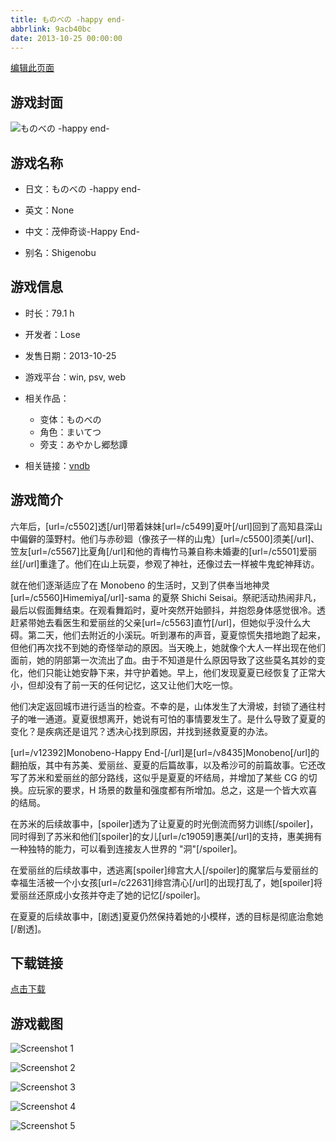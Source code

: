 ```yaml
---
title: ものべの -happy end-
abbrlink: 9acb40bc
date: 2013-10-25 00:00:00
---
```

[编辑此页面](https://github.com/ACG-3/ADV3-source/blob/main/source/_posts/%E3%81%BE%E3%81%84%E3%81%A6%E3%81%A4.md)

## 游戏封面

![ものべの -happy end-](https://pan.timero.xyz/d/onedrive/img_lib_001/%E3%81%BE%E3%81%84%E3%81%A6%E3%81%A4_cover.avif)


## 游戏名称

- 日文：ものべの -happy end-
- 英文：None
- 中文：茂伸奇谈-Happy End-

- 别名：Shigenobu


## 游戏信息

- 时长：79.1 h
- 开发者：Lose
- 发售日期：2013-10-25
- 游戏平台：win, psv, web
- 相关作品：
   - 变体：ものべの
   - 角色：まいてつ
   - 旁支：あやかし郷愁譚

- 相关链接：[vndb](https://vndb.org/v12392)


## 游戏简介

六年后，[url=/c5502]透[/url]带着妹妹[url=/c5499]夏叶[/url]回到了高知县深山中偏僻的藻野村。他们与赤砂廻（像孩子一样的山鬼）[url=/c5500]须美[/url]、笠友[url=/c5567]比夏角[/url]和他的青梅竹马兼自称未婚妻的[url=/c5501]爱丽丝[/url]重逢了。他们在山上玩耍，参观了神社，还像过去一样被牛鬼蛇神拜访。

就在他们逐渐适应了在 Monobeno 的生活时，又到了供奉当地神灵 [url=/c5560]Himemiya[/url]-sama 的夏祭 Shichi Seisai。祭祀活动热闹非凡，最后以假面舞结束。在观看舞蹈时，夏叶突然开始颤抖，并抱怨身体感觉很冷。透赶紧带她去看医生和爱丽丝的父亲[url=/c5563]直竹[/url]，但她似乎没什么大碍。第二天，他们去附近的小溪玩。听到瀑布的声音，夏夏惊慌失措地跑了起来，但他们再次找不到她的奇怪举动的原因。当天晚上，她就像个大人一样出现在他们面前，她的阴部第一次流出了血。由于不知道是什么原因导致了这些莫名其妙的变化，他们只能让她安静下来，并守护着她。早上，他们发现夏夏已经恢复了正常大小，但却没有了前一天的任何记忆，这又让他们大吃一惊。

他们决定返回城市进行适当的检查。不幸的是，山体发生了大滑坡，封锁了通往村子的唯一通道。夏夏很想离开，她说有可怕的事情要发生了。是什么导致了夏夏的变化？是疾病还是诅咒？透决心找到原因，并找到拯救夏夏的办法。



[url=/v12392]Monobeno-Happy End-[/url]是[url=/v8435]Monobeno[/url]的翻拍版，其中有苏美、爱丽丝、夏夏的后篇故事，以及希沙可的前篇故事。它还改写了苏米和爱丽丝的部分路线，这似乎是夏夏的坏结局，并增加了某些 CG 的切换。应玩家的要求，H 场景的数量和强度都有所增加。总之，这是一个皆大欢喜的结局。

在苏米的后续故事中，[spoiler]透为了让夏夏的时光倒流而努力训练[/spoiler]，同时得到了苏米和他们[spoiler]的女儿[url=/c19059]惠美[/url]的支持，惠美拥有一种独特的能力，可以看到连接友人世界的 "洞"[/spoiler]。

在爱丽丝的后续故事中，透逃离[spoiler]绯宫大人[/spoiler]的魔掌后与爱丽丝的幸福生活被一个小女孩[url=/c22631]绯宫清心[/url]的出现打乱了，她[spoiler]将爱丽丝还原成小女孩并夺走了她的记忆[/spoiler]。

在夏夏的后续故事中，[剧透]夏夏仍然保持着她的小模样，透的目标是彻底治愈她[/剧透]。




## 下载链接

[点击下载](https://pan.timero.xyz/onedrive/adv_lib_001/%E3%81%BE%E3%81%84%E3%81%A6%E3%81%A4)


## 游戏截图


![Screenshot 1](https://pan.timero.xyz/d/onedrive/img_lib_001/%E3%81%BE%E3%81%84%E3%81%A6%E3%81%A4_Screenshot_1.avif)

![Screenshot 2](https://pan.timero.xyz/d/onedrive/img_lib_001/%E3%81%BE%E3%81%84%E3%81%A6%E3%81%A4_Screenshot_2.avif)

![Screenshot 3](https://pan.timero.xyz/d/onedrive/img_lib_001/%E3%81%BE%E3%81%84%E3%81%A6%E3%81%A4_Screenshot_3.avif)

![Screenshot 4](https://pan.timero.xyz/d/onedrive/img_lib_001/%E3%81%BE%E3%81%84%E3%81%A6%E3%81%A4_Screenshot_4.avif)

![Screenshot 5](https://pan.timero.xyz/d/onedrive/img_lib_001/%E3%81%BE%E3%81%84%E3%81%A6%E3%81%A4_Screenshot_5.avif)

